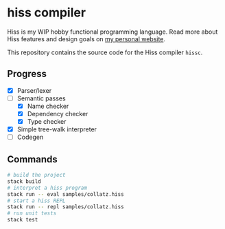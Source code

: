 # hiss compiler
Hiss is my WIP hobby functional programming language. 
Read more about Hiss features and design goals on [my personal website](https://kerrigan.dev/hiss).

This repository contains the source code for the Hiss compiler `hissc`.

## Progress
- [x] Parser/lexer
- [ ] Semantic passes
    - [x] Name checker
    - [x] Dependency checker
    - [x] Type checker
- [x] Simple tree-walk interpreter
- [ ] Codegen

## Commands
```bash
# build the project
stack build
# interpret a hiss program
stack run -- eval samples/collatz.hiss
# start a hiss REPL
stack run -- repl samples/collatz.hiss
# run unit tests
stack test
```
